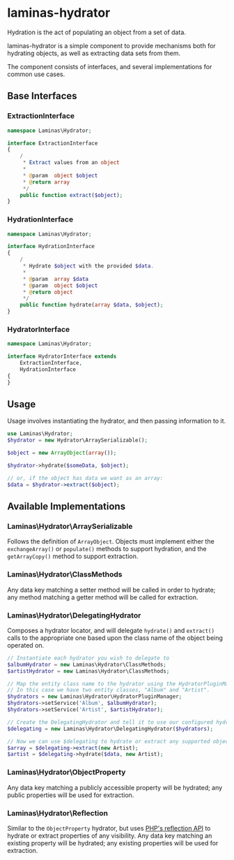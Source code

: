 # laminas-hydrator

Hydration is the act of populating an object from a set of data.

laminas-hydrator is a simple component to provide mechanisms both for hydrating
objects, as well as extracting data sets from them.

The component consists of interfaces, and several implementations for common use cases.

## Base Interfaces

### ExtractionInterface

```php
namespace Laminas\Hydrator;

interface ExtractionInterface
{
    /
     * Extract values from an object
     *
     * @param  object $object
     * @return array
     */
    public function extract($object);
}
```

### HydrationInterface

```php
namespace Laminas\Hydrator;

interface HydrationInterface
{
    /
     * Hydrate $object with the provided $data.
     *
     * @param  array $data
     * @param  object $object
     * @return object
     */
    public function hydrate(array $data, $object);
}
```

### HydratorInterface

```php
namespace Laminas\Hydrator;

interface HydratorInterface extends
    ExtractionInterface,
    HydrationInterface
{
}
```

## Usage

Usage involves instantiating the hydrator, and then passing information to it.

```php
use Laminas\Hydrator;
$hydrator = new Hydrator\ArraySerializable();

$object = new ArrayObject(array());

$hydrator->hydrate($someData, $object);

// or, if the object has data we want as an array:
$data = $hydrator->extract($object);
```

## Available Implementations

### Laminas\\Hydrator\\ArraySerializable

Follows the definition of `ArrayObject`. Objects must implement either the `exchangeArray()` or
`populate()` methods to support hydration, and the `getArrayCopy()` method to support extraction.

### Laminas\\Hydrator\\ClassMethods

Any data key matching a setter method will be called in order to hydrate; any method matching a
getter method will be called for extraction.

### Laminas\\Hydrator\\DelegatingHydrator

Composes a hydrator locator, and will delegate `hydrate()` and `extract()` calls
to the appropriate one based upon the class name of the object being operated
on.

```php
// Instantiate each hydrator you wish to delegate to
$albumHydrator = new Laminas\Hydrator\ClassMethods;
$artistHydrator = new Laminas\Hydrator\ClassMethods;

// Map the entity class name to the hydrator using the HydratorPluginManager.
// In this case we have two entity classes, "Album" and "Artist".
$hydrators = new Laminas\Hydrator\HydratorPluginManager;
$hydrators->setService('Album', $albumHydrator);
$hydrators->setService('Artist', $artistHydrator);

// Create the DelegatingHydrator and tell it to use our configured hydrator locator
$delegating = new Laminas\Hydrator\DelegatingHydrator($hydrators);

// Now we can use $delegating to hydrate or extract any supported object    
$array = $delegating->extract(new Artist);
$artist = $delegating->hydrate($data, new Artist);
```

### Laminas\\Hydrator\\ObjectProperty

Any data key matching a publicly accessible property will be hydrated; any public properties
will be used for extraction.

### Laminas\\Hydrator\\Reflection

Similar to the `ObjectProperty` hydrator, but uses [PHP's reflection API](http://php.net/manual/en/intro.reflection.php)
to hydrate or extract properties of any visibility. Any data key matching an
existing property will be hydrated; any existing properties will be used for
extraction.
